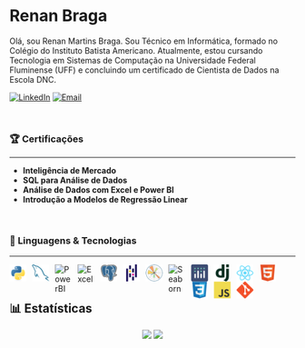 # Renan Braga

Olá, sou Renan Martins Braga. Sou Técnico em Informática, formado no Colégio do Instituto Batista Americano. Atualmente, estou cursando Tecnologia em Sistemas de Computação na Universidade Federal Fluminense (UFF) e concluindo um certificado de Cientista de Dados na Escola DNC.

[![LinkedIn](https://img.shields.io/badge/LinkedIn-0077B5?style=for-the-badge&logo=linkedin&logoColor=white)](https://www.linkedin.com/in/seu-perfil)
[![Email](https://img.shields.io/badge/Email-D14836?style=for-the-badge&logo=gmail&logoColor=white)](mailto:renanmbraga@outlook.com)

<br>

### 🏆 Certificações

---

- **Inteligência de Mercado**
- **SQL para Análise de Dados**
- **Análise de Dados com Excel e Power BI**
- **Introdução a Modelos de Regressão Linear**

<br>

### 🤖 Linguagens & Tecnologias

---

<p align="left">
  <img align="left" alt="Python" title="Python" width="30px" style="padding-right: 10px; display: inline-block;" src="https://raw.githubusercontent.com/devicons/devicon/6910f0503efdd315c8f9b858234310c06e04d9c0/icons/python/python-original.svg" />
  <img align="left" alt="SQL" title="SQL" width="30px" style="padding-right: 10px; display: inline-block;" src="https://raw.githubusercontent.com/devicons/devicon/6910f0503efdd315c8f9b858234310c06e04d9c0/icons/mysql/mysql-original.svg" />
  <img align="left" alt="PowerBI" title="Power BI" width="30px" style="padding-right: 10px; display: inline-block;" src="https://upload.wikimedia.org/wikipedia/commons/c/cf/New_Power_BI_Logo.svg" />
  <img align="left" alt="Excel" title="Microsoft Excel" width="30px" style="padding-right: 10px; display: inline-block;" src="https://upload.wikimedia.org/wikipedia/commons/3/34/Microsoft_Office_Excel_%282019%E2%80%93present%29.svg" />
  <img align="left" alt="PostgreSQL" title="PostgreSQL" width="30px" style="padding-right: 10px; display: inline-block;" src="https://raw.githubusercontent.com/devicons/devicon/6910f0503efdd315c8f9b858234310c06e04d9c0/icons/postgresql/postgresql-original.svg" />
  <img align="left" alt="Pandas" title="Pandas" width="30px" style="padding-right: 10px; display: inline-block;" src="https://raw.githubusercontent.com/devicons/devicon/6910f0503efdd315c8f9b858234310c06e04d9c0/icons/pandas/pandas-original.svg" />
  <img align="left" alt="Matplotlib" title="Matplotlib" width="30px" style="padding-right: 10px; display: inline-block;" src="https://raw.githubusercontent.com/devicons/devicon/6910f0503efdd315c8f9b858234310c06e04d9c0/icons/matplotlib/matplotlib-original.svg" />
  <img align="left" alt="Seaborn" title="Seaborn" width="30px" style="padding-right: 10px; display: inline-block;" src="https://seaborn.pydata.org/_images/logo-tall-lightbg.svg" />
  <img align="left" alt="Plotly" title="Plotly" width="30px" style="padding-right: 10px; display: inline-block;" src="https://raw.githubusercontent.com/devicons/devicon/6910f0503efdd315c8f9b858234310c06e04d9c0/icons/plotly/plotly-original.svg" />
  <img align="left" alt="Django" title="Django" width="30px" style="padding-right: 10px; display: inline-block;" src="https://raw.githubusercontent.com/devicons/devicon/6910f0503efdd315c8f9b858234310c06e04d9c0/icons/django/django-plain.svg" />
  <img align="left" alt="React" title="React" width="30px" style="padding-right: 10px; display: inline-block;" src="https://raw.githubusercontent.com/devicons/devicon/6910f0503efdd315c8f9b858234310c06e04d9c0/icons/react/react-original.svg" />
  <img align="left" alt="HTML" title="HTML" width="30px" style="padding-right: 10px; display: inline-block;" src="https://raw.githubusercontent.com/devicons/devicon/6910f0503efdd315c8f9b858234310c06e04d9c0/icons/html5/html5-original.svg" />
  <img align="left" alt="CSS" title="CSS" width="30px" style="padding-right: 10px; display: inline-block;" src="https://raw.githubusercontent.com/devicons/devicon/6910f0503efdd315c8f9b858234310c06e04d9c0/icons/css3/css3-original.svg" />
  <img align="left" alt="JavaScript" title="JavaScript" width="30px" style="padding-right: 10px; display: inline-block;" src="https://raw.githubusercontent.com/devicons/devicon/6910f0503efdd315c8f9b858234310c06e04d9c0/icons/javascript/javascript-original.svg" />
  <img align="left" alt="Git" title="Git" width="30px" style="padding-right: 10px; display: inline-block;" src="https://raw.githubusercontent.com/devicons/devicon/6910f0503efdd315c8f9b858234310c06e04d9c0/icons/git/git-original.svg" />
</p>

<br>
<br>

## 📊 Estatísticas

<p style="margin-top: 0; padding-top: 0; font-size: 0; height: 0;"></p>

<p align="center">
  <img height="180em" src="https://github-readme-stats.vercel.app/api?username=renanmrbraga&show_icons=true&theme=dark&include_all_commits=true&count_private=true" />
  <img height="180em" src="https://github-readme-stats.vercel.app/api/top-langs/?username=renanmrbraga&layout=compact&langs_count=10&theme=dark" />
</p>
